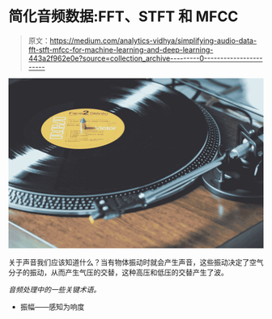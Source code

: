 # 简化音频数据:FFT、STFT 和 MFCC

> 原文：<https://medium.com/analytics-vidhya/simplifying-audio-data-fft-stft-mfcc-for-machine-learning-and-deep-learning-443a2f962e0e?source=collection_archive---------0----------------------->

![](img/036c48980a58becd791784ebbcb9b722.png)

关于声音我们应该知道什么？当有物体振动时就会产生声音，这些振动决定了空气分子的振动，从而产生气压的交替，这种高压和低压的交替产生了波。

*音频处理中的一些关键术语。*

*   振幅——感知为响度